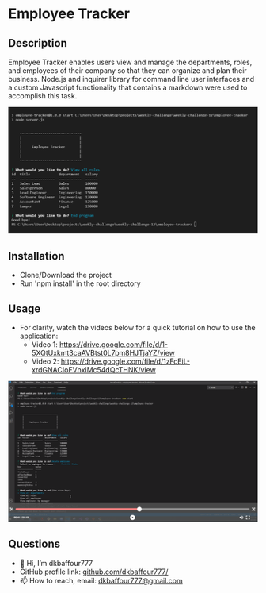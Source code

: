 # Employee Tracker

## Description 

  Employee Tracker enables users view and manage the departments, roles, and employees of their company so that they can organize and plan their business. Node.js and inquirer library for command line user interfaces and a custom Javascript functionality that contains a markdown were used to accomplish this task.

!['app'](assets/images/app.PNG)
  
 
## Installation

  - Clone/Download the project
  - Run 'npm install' in the root directory
  
## Usage 
  
  - For clarity, watch the videos below for a quick tutorial on how to use the application:
    - Video 1: https://drive.google.com/file/d/1-5XQtUxkmt3caAVBtst0L7pm8HJTjaYZ/view
    - Video 2: https://drive.google.com/file/d/1zFcEiL-xrdGNACIoFVnxiMc54dQcTHNK/view
  
!['tutorial'](assets/images/tutorial.PNG)
  
## Questions
  - 👋 Hi, I’m dkbaffour777
  - GitHub profile link: [github.com/dkbaffour777/](https://github.com/dkbaffour777/)
  - 📫 How to reach, email: dkbaffour777@gmail.com
